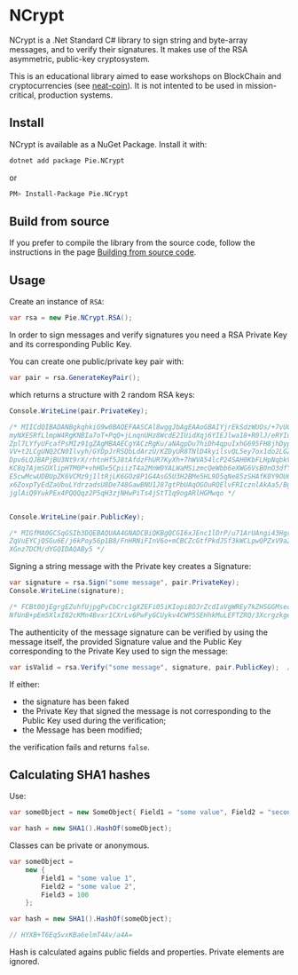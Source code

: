 NCrypt
======
NCrypt is a .Net Standard C# library to sign string and byte-array messages, and to verify their signatures. It makes use of the RSA asymmetric, public-key cryptosystem.

This is an educational library aimed to ease workshops on BlockChain and cryptocurrencies (see [neat-coin](http://github.com/arialdomartini/neat-coin/)). It is not intented to be used in mission-critical, production systems.

## Install
NCrypt is available as a NuGet Package. Install it with:

```bash
dotnet add package Pie.NCrypt
```
 
or
 
```bash
PM> Install-Package Pie.NCrypt
```

## Build from source
If you prefer to compile the library from the source code, follow the instructions in the page [Building from source code](docs/building.md).

## Usage
Create an instance of `RSA`:

```csharp
var rsa = new Pie.NCrypt.RSA();
```

In order to sign messages and verify signatures you need a RSA Private Key and its corresponding Public Key.

You can create one public/private key pair with:

```csharp
var pair = rsa.GenerateKeyPair();
```

which returns a structure with 2 random RSA keys:

```csharp
Console.WriteLine(pair.PrivateKey);

/* MIICdQIBADANBgkqhkiG9w0BAQEFAASCAl8wggJbAgEAAoGBAIYjrEkSdzWUOs/+7vUCtQCeCLjceCsNOoESEHOWQcq7fYtBJ
myNXESRfLlmpW4RgKNBIa7oT+PqQ+jLnqnUHz8WcdE2IUidXqj6YIEJlwa18+R0lJ/eRYIunBA9nFX1rZT2S3ia70XQ+nAdgIwI
Zpl7LYfyUFcafPsMIz91gZAgMBAAECgYACzRgKu/aNAgpDu7hiDh4qpuIxhG695FH8jhDyp+KuhJjBK880S2m9SlLjELVI7j9jD
VV+t2LCgUNQ2CN0Ilvyh/GYDpJrRSQbLdArzU/KZDyUR8TNlD4kyilsvQL5ey7ox1do2LGZdCk7W+DU1UOEIo3Zp84rzrY2gHnL
Dpv6LQJBAPjBU3Nt9rX/rhtnHf5J8tAfdzFhUR7KyXh+7hWVA54lcP24SAH0KbFLHpNqbkVEYGkEX0cLECjWTw8Knr8RJiUCQQC
KC8q7AjmSOXlipHTM0P+vhHDx5CpiizT4a2MnW0YALWaMSizmcQeWbb6eXWG6VsB0nO3dfY7KF8fAoc3244XlAkADMyFqq7BvuO
E5cwMcwUDBUpZK6VCMz9j1ltRjLK6GOz8P1G4AsG5U3H2BMe5HL9D5qNe85zSHAfK0Y9OU65iNAkAt1kaFm/KD1COzFkpWK9uKa
x6ZoxpTyEdZaUbuLYdrzadsU8De748GawBNU1J87gtPbUAqOGOuRQElvFRIcznlAkAa5/BgIohCskelV3S70jLo2p/SNKi9A5lC
jglAiQ9YukPEx4PQQQqz2P5qH3zjNHwPiTs4jStT1q9ogARlHGMwqo */


Console.WriteLine(pair.PublicKey);

/* MIGfMA0GCSqGSIb3DQEBAQUAA4GNADCBiQKBgQCGI6xJEnc1lDrP/u71ArUAngi43HgrDTqBEhBzlkHKu32LQSc6psjVxEkX
ZqVuEYCjQSGu6E/j6kPoy56p1B8/FnHRNiFInV6o+mCBCZcGtfPkdJSf3kWCLpwQPZxV9a2U9kt4mu9F0PpwHYCMCGaZey2H8lB
XGnz7DCM/dYGQIDAQABy5 */
```


Signing a string message with the Private key creates a Signature:

```csharp
var signature = rsa.Sign("some message", pair.PrivateKey);
Console.WriteLine(signature);

/* FCBt0OjEgrgEZuhfUjpgPvCbCrc1gXZEFi05iKIopi8OJrZcdIaVgWREy7kZHSGGMsecmOOugNtJXCY+fHnPyDp4eK73S9cWJ
NfUnB+pEm5XlxI82cKMn4Bvxr1CXrLv6PwFyGCUykv4CWP5SEHhkMuLEFTZRQ/3XcrgzkgerAE= */
```

The authenticity of the message signature can be verified by using the message itself, the provided Signature value and the Public Key corresponding to the Private Key used to sign the message:

```csharp
var isValid = rsa.Verify("some message", signature, pair.PublicKey);  // true
```

If either:

* the signature has been faked
* the Private Key that signed the message is not corresponding to the Public Key used during the verification;
* the Message has been modified;

the verification fails and returns `false`.


## Calculating SHA1 hashes
Use:
```csharp
var someObject = new SomeObject{ Field1 = "some value", Field2 = "second value"};

var hash = new SHA1().HashOf(someObject);
```


Classes can be private or anonymous.

```csharp
var someObject = 
    new {
        Field1 = "some value 1",
        Field2 = "some value 2",
        Field3 = 100
    };

var hash = new SHA1().HashOf(someObject);

// HYXB+T6Eq5vxKBa6elmT4Av/a4A=
```

Hash is calculated agains public fields and properties. Private elements are ignored.
